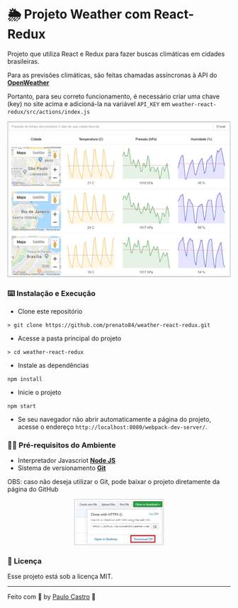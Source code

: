 # :sun_behind_rain_cloud: Projeto Weather com React-Redux

Projeto que utiliza React e Redux para fazer buscas climáticas em cidades brasileiras.

Para as previsões climáticas, são feitas chamadas assíncronas à API do **[OpenWeather](https://openweathermap.org/api)**

Portanto, para seu correto funcionamento, é necessário criar uma chave (key) no site acima e adicioná-la na variável `API_KEY` em `weather-react-redux/src/actions/index.js`

<p align="center">
  <img src="./assets/projeto.jpg">
</p>

### :keyboard: Instalação e Execução

- Clone este repositório

```
> git clone https://github.com/prenato84/weather-react-redux.git
```

- Acesse a pasta principal do projeto

```
> cd weather-react-redux
```

- Instale as dependências

```
npm install
```

- Inicie o projeto

```
npm start
```

- Se seu navegador não abrir automaticamente a página do projeto, acesse o endereço `http://localhost:8080/webpack-dev-server/`.

### :man_technologist: Pré-requisitos do Ambiente

- Interpretador Javascriot **[Node JS](https://nodejs.org/en/download/)**
- Sistema de versionamento **[Git](https://git-scm.com/)**

OBS: caso não deseja utilizar o Git, pode baixar o projeto diretamente da página do GitHub

<p align="center">
  <img width="40%" src="./assets/downloadv2.jpg">
</p>

### :memo: Licença

Esse projeto está sob a licença MIT.

---

Feito com 💜 by <a href="https://www.linkedin.com/in/prenato84">Paulo Castro</a> :wave:
